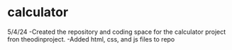 # calculator

5/4/24 
    -Created the repository and coding space for the calculator project fron theodinproject.
    -Added html, css, and js files to repo

